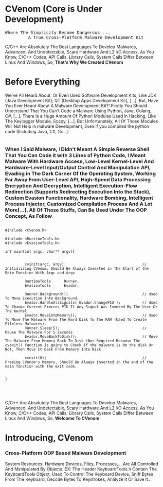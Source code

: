 # CVenom      (Core is Under Development)
<pre>
Where The Simplicity Become Dangerous ...
         A True Cross-Platform Malware Development Kit
</pre>

<p>C/C++ Are Absolutely The Best Languages To Develop Malwares, Advanced, And Undetectable, Scary Hardware And L2 I/O Access, As You Know, C/C++ Codes, API Calls, Library Calls, System Calls Differ Between Linux And Windows, So, <strong>That's Why We Created CVenom</strong></p>

<h1>Before Everything</h1>
We've All Heard About, Or Even Used Software Development Kits, Like JDK (Java Development Kit), QT (Desktop Apps Development Kit), [...], But, Have You Ever Heard About A Malware Development Kit?! Firstly You Should Understand That You Can't Code a Malware Using Python, Java, Golang, C#, [...], There Is a Huge Amount Of Python Modules Used in Hacking, Like The Keylogger Module, Scapy, [...], But Unfortunately, All Of Those Modules Will Not Help in malware Development, Even if you compiled the python code (Including Java, C#, Go...)
<br><br>
<h3>When I Said Malware, I Didn't Meant A Simple Reverse Shell That You Can Code it with 3 Lines of Python Code, I Meant Malware With Hardware Access, Low-Level Kernel-Level And Hardware-Level Input/Output Control And Manipulation API, Evading in The Dark Corner Of the Operating System, Working Far Away From User-Level API, High-Speed Data Processing Encryption And Decryption, Intelligent Execution-Flow Redirection (Supports Redirecting Execution Into the Stack), Custom Evasion Functionality, Hardware Bombing, Intelligent Process Injector, Customized Compilation Process And A Lot More[...], All Of Those Stuffs, Can Be Used Under The OOP Concept, As Follow</h3>

````

#include <CVenom.h>
         
#include <RuntimeTools.h>
#include <EvasionTools.h>

int main(int argc, char** argv){


         cvinit(argc, argv);                                   // Initializing CVenom, Should Be Always Inserted in The Start of the Main Function With Argc and Argv

         RuntimeTools      Runner;
         EvasionTools      Evador;
         
         Runner.Background();                                  // Used To Move Execution Into Background;
         Evador.HandleAllSignals( Evador.ChangePID );          // Used To Change Current Procces PID If Any Signal Was Invoked By The User Or The Kernel
         Evador.MoveIntoMemory();                              // Used To Move The Malware From The Hard Disk To The RAM (Used To Create Fileless Malwares).
         Runner.Sleep(5);                                      // Pause The Malware For 5 Seconds
         Evador.MoveBackToDisk();                              // Move The Malware From Memory Back To Disk (Not Required Because The cvexit() Function is going to Check if the malware is On the disk Or Not, Then Move It Back From Memory Into Disk.
         
         cvexit(0);                                            // Freeing CVenom's Memory, Should Be Always Inserted in the end of the main function with the exit code.


}
````
<br><br>
<p>C/C++ Are Absolutely The Best Languages To Develop Malwares, Advanced, And Undetectable, Scary Hardware And L2 I/O Access, As You Know, C/C++ Codes, API Calls, Library Calls, System Calls Differ Between Linux And Windows, So, <strong>Welcome To CVenom</strong>.</p>
<h1>Introducing, CVenom</h1>
<h3>Cross-Platform OOP Based Malware Development</h3>
System Resources, Hardware Devices, Files, Processes,... Are All Controlled And Manipulated By Objects. EX: The Header KeyboardTools.h Contain The KeyboardTools Object, Used To Control The Keyboard Device, Sniff Bytes From The Keyboard, Decode Bytes To Keystrokes, Analyze It Or Save It...
